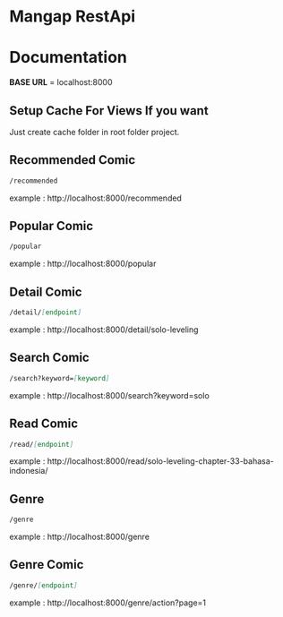 # Mangap RestApi

# Documentation

**BASE URL** = localhost:8000 

## Setup Cache For Views If you want

Just create cache folder in root folder project.

## Recommended Comic

``` markdown
/recommended
```
example : http://localhost:8000/recommended

## Popular Comic

``` markdown
/popular
```
example : http://localhost:8000/popular

## Detail Comic

``` markdown
/detail/[endpoint]
```
example : http://localhost:8000/detail/solo-leveling

## Search Comic

``` markdown
/search?keyword=[keyword]
```
example : http://localhost:8000/search?keyword=solo

## Read Comic

``` markdown
/read/[endpoint]
```
example : http://localhost:8000/read/solo-leveling-chapter-33-bahasa-indonesia/

## Genre

``` markdown
/genre
```
example : http://localhost:8000/genre

## Genre Comic

``` markdown
/genre/[endpoint]
```
example : http://localhost:8000/genre/action?page=1
